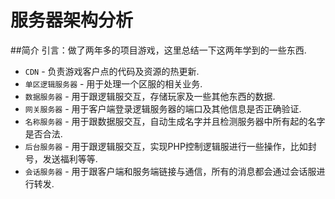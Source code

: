 # 服务器架构分析

##简介 
	引言：做了两年多的项目游戏，这里总结一下这两年学到的一些东西.
* `CDN` 		 	- 负责游戏客户点的代码及资源的热更新.
* `单区逻辑服务器`		- 用于处理一个区服的相关业务.
* `数据服务器` 		- 用于跟逻辑服交互，存储玩家及一些其他东西的数据.
* `网关服务器`	 	- 用于客户端登录逻辑服务器的端口及其他信息是否正确验证.
* `名称服务器` 		- 用于跟数据服交互，自动生成名字并且检测服务器中所有起的名字是否合法.
* `后台服务器` 		- 用于跟逻辑服交互，实现PHP控制逻辑服进行一些操作，比如封号，发送福利等等.
* `会话服务器` 		- 用于跟客户端和服务端链接与通信，所有的消息都会通过会话服进行转发.
